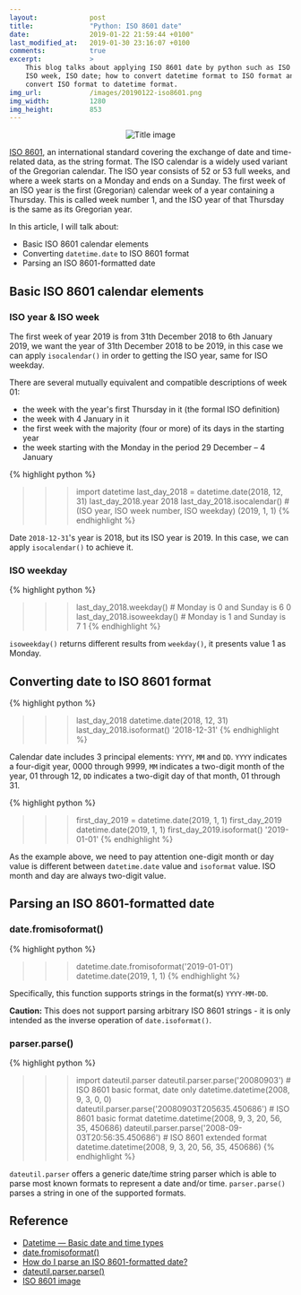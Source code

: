 ```yaml
---
layout:             post
title:              "Python: ISO 8601 date"
date:               2019-01-22 21:59:44 +0100"
last_modified_at:   2019-01-30 23:16:07 +0100
comments:           true
excerpt:            >
    This blog talks about applying ISO 8601 date by python such as ISO year,
    ISO week, ISO date; how to convert datetime format to ISO format and how to
    convert ISO format to datetime format.
img_url:            /images/20190122-iso8601.png
img_width:          1280
img_height:         853
---
```


<p align="center">
  <img alt="Title image"
  src="{{ site.baseurl }}/images/20190122-iso8601.png"/>
</p>

[ISO 8601][ISO8601], an international standard covering the exchange of date
and time-related data, as the string format. The ISO calendar is a widely used
variant of the Gregorian calendar. The ISO year consists of 52 or 53 full
weeks, and where a week starts on a Monday and ends on a Sunday. The first week
of an ISO year is the first (Gregorian) calendar week of a year containing a
Thursday. This is called week number 1, and the ISO year of that Thursday is
the same as its Gregorian year.

In this article, I will talk about:
- Basic ISO 8601 calendar elements
- Converting `datetime.date` to ISO 8601 format
- Parsing an ISO 8601-formatted date

## Basic ISO 8601 calendar elements
### ISO year & ISO week
The first week of year 2019 is from 31th December 2018 to 6th January 2019, we
want the year of 31th December 2018 to be 2019, in this case we can apply
`isocalendar()` in order to getting the ISO year, same for ISO weekday.

There are several mutually equivalent and compatible descriptions of week 01:
- the week with the year's first Thursday in it (the formal ISO definition)
- the week with 4 January in it
- the first week with the majority (four or more) of its days in the starting year
- the week starting with the Monday in the period 29 December – 4 January

{% highlight python %}
>>> import datetime
>>> last_day_2018 = datetime.date(2018, 12, 31)
>>> last_day_2018.year
2018
>>> last_day_2018.isocalendar() # (ISO year, ISO week number, ISO weekday)
(2019, 1, 1)
{% endhighlight %}

Date `2018-12-31`'s year is 2018, but its ISO year is 2019. In this case, we
can apply `isocalendar()` to achieve it.

### ISO weekday
{% highlight python %}
>>> last_day_2018.weekday() # Monday is 0 and Sunday is 6
0
>>> last_day_2018.isoweekday() # Monday is 1 and Sunday is 7
1
{% endhighlight %}

`isoweekday()` returns different results from `weekday()`, it presents value 1
as Monday.

## Converting date to ISO 8601 format
{% highlight python %}
>>> last_day_2018
datetime.date(2018, 12, 31)
>>> last_day_2018.isoformat()
'2018-12-31'
{% endhighlight %}

Calendar date includes 3 principal elements: `YYYY`, `MM` and `DD`. `YYYY`
indicates a four-digit year, 0000 through 9999, `MM` indicates a two-digit
month of the year, 01 through 12, `DD` indicates a two-digit day of that month,
01 through 31.

{% highlight python %}
>>> first_day_2019 = datetime.date(2019, 1, 1)
>>> first_day_2019
datetime.date(2019, 1, 1)
>>> first_day_2019.isoformat()
'2019-01-01'
{% endhighlight %}

As the example above, we need to pay attention one-digit month or day value is
different between `datetime.date` value and `isoformat` value. ISO month and
day are always two-digit value.

## Parsing an ISO 8601-formatted date
### date.fromisoformat()
{% highlight python %}
>>> datetime.date.fromisoformat('2019-01-01')
datetime.date(2019, 1, 1)
{% endhighlight %}

Specifically, this function supports strings in the format(s) `YYYY-MM-DD`.

**Caution:** This does not support parsing arbitrary ISO 8601 strings - it is
only intended as the inverse operation of `date.isoformat()`.

### parser.parse()
{% highlight python %}
>>> import dateutil.parser
>>> dateutil.parser.parse('20080903') # ISO 8601 basic format, date only
datetime.datetime(2008, 9, 3, 0, 0)
>>> dateutil.parser.parse('20080903T205635.450686') # ISO 8601 basic format
datetime.datetime(2008, 9, 3, 20, 56, 35, 450686)
>>> dateutil.parser.parse('2008-09-03T20:56:35.450686') # ISO 8601 extended format
datetime.datetime(2008, 9, 3, 20, 56, 35, 450686)
{% endhighlight %}

`dateutil.parser` offers a generic date/time string parser which is able to
parse most known formats to represent a date and/or time. `parser.parse()`
parses a string in one of the supported formats.

## Reference
- [Datetime — Basic date and time types][python basic date time types]
- [date.fromisoformat()][fromisoformat]
- [How do I parse an ISO 8601-formatted date?][stackoverflow]
- [dateutil.parser.parse()][parser.parse()]
- [ISO 8601 image][img]

[ISO8601]: https://en.wikipedia.org/wiki/ISO_8601
[python basic date time types]: https://docs.python.org/3/library/datetime.html
[fromisoformat]: https://docs.python.org/3/library/datetime.html#datetime.date.fromisoformat
[stackoverflow]: https://stackoverflow.com/questions/127803/how-do-i-parse-an-iso-8601-formatted-date/15228038#15228038
[parser.parse()]: https://dateutil.readthedocs.io/en/stable/parser.html
[img]: https://imgur.com/gallery/Ka4T3CJ
